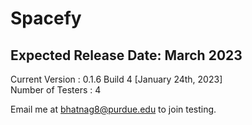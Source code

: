 # Spacefy
## Expected Release Date: March 2023


Current Version : 0.1.6 Build 4 [January 24th, 2023]  <br />
Number of Testers : 4  <br />

Email me at bhatnag8@purdue.edu to join testing.

